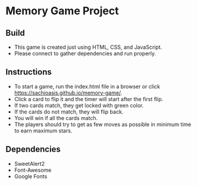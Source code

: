 # Memory Game Project

## Build

* This game is created just using HTML, CSS, and JavaScript.
* Please connect to gather dependencies and run properly.

## Instructions

* To start a game, run the index.html file in a browser or click https://sachioasis.github.io/memory-game/.
* Click a card to flip it and the timer will start after the first flip.
* If two cards match, they get locked with green color.
* If the cards do not match, they will flip back.
* You will win if all the cards match.
* The players should try to get as few moves as possible in minimum time to earn maximum stars.

## Dependencies

* SweetAlert2
* Font-Awesome
* Google Fonts

